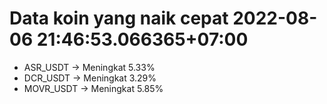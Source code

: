 # Data koin yang naik cepat 2022-08-06 21:46:53.066365+07:00

* ASR_USDT -> Meningkat 5.33%
* DCR_USDT -> Meningkat 3.29%
* MOVR_USDT -> Meningkat 5.85%
